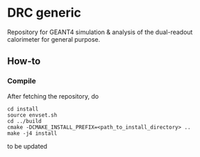 # DRC generic
Repository for GEANT4 simulation &amp; analysis of the dual-readout calorimeter for general purpose.

## How-to
### Compile
After fetching the repository, do
    
    cd install
    source envset.sh
    cd ../build
    cmake -DCMAKE_INSTALL_PREFIX=<path_to_install_directory> ..
    make -j4 install

to be updated
